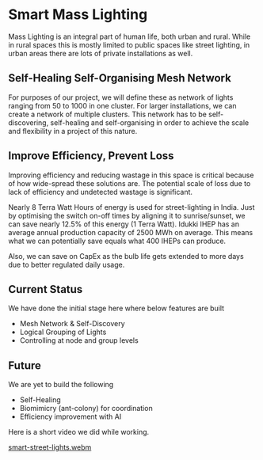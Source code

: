 # Smart Mass Lighting
Mass Lighting is an integral part of human life, both urban and rural. While in rural spaces this is mostly limited to public spaces like street lighting, in urban areas there are lots of private installations as well.

## Self-Healing Self-Organising Mesh Network
For purposes of our project, we will define these as network of lights ranging from 50 to 1000 in one cluster. For larger installations, we can create a network of multiple clusters. This network has to be self-discovering, self-healing and self-organising in order to achieve the scale and flexibility in a project of this nature.

## Improve Efficiency, Prevent Loss
Improving efficiency and reducing wastage in this space is critical because of how wide-spread these solutions are. The potential scale of loss due to lack of efficiency and undetected wastage is significant.

Nearly 8 Terra Watt Hours of energy is used for street-lighting in India. Just by optimising the switch on-off times by aligning it to sunrise/sunset, we can save nearly 12.5% of this energy (1 Terra Watt). Idukki IHEP has an average annual production capacity of 2500 MWh on average. This means what we can potentially save equals what 400 IHEPs can produce.

Also, we can save on CapEx as the bulb life gets extended to more days due to better regulated daily usage.

## Current Status
We have done the initial stage here where below features are built
- Mesh Network & Self-Discovery
- Logical Grouping of Lights
- Controlling at node and group levels

## Future
We are yet to build the following
- Self-Healing
- Biomimicry (ant-colony) for coordination
- Efficiency improvement with AI

Here is a short video we did while working.


[smart-street-lights.webm](https://github.com/i47-Labs/smart-street-lights/assets/523214/e1e3a815-3f30-42df-b7fd-9727bddf4906)

